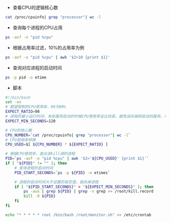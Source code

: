 



- 查看CPU的逻辑核心数

```sh
cat /proc/cpuinfo| grep "processor"| wc -l
```



- 查询每个进程的CPU占用

```sh
ps -axf -o "pid %cpu"
```



- 根据占用率过滤，10%的占用率为例

```sh
ps -axf -o "pid %cpu" | awk '$2>10 {print $1}'
```





- 查询对应进程的启动时间

```sh
ps -p pid -o etime
```



- 脚本

```sh
#!/bin/bash
set -ex
# 期望限制的CPU使用率，90为90%
EXPECT_RATIO=90
# 进程的最小运行时间，有些服务启动的时候CPU使用率会比较高，避免误杀掉刚启动的服务。单位秒，如120
EXPECT_MIN_SECONDS=120

# CPU的核心数
CPU_NUMBER=`cat /proc/cpuinfo| grep "processor"| wc -l`
# CPU使用率转换
CPU_USED=$[ ${CPU_NUMBER} * ${EXPECT_RATIO} ]

# 根据CPU使用率，查出该kill调的进程
PID=`ps -axf -o "pid %cpu" | awk '$2>'${CPU_USED}' {print $1}'`
if [ "${PID}" != "" ]; then
    # 查询进程的启动时间
    PID_START_SECONDS=`ps -p ${PID} -o etimes`

    # 进程的启动时间大于设置的容忍值，就杀掉进程
    if [ "${PID_START_SECONDS}" > "${EXPECT_MIN_SECONDS}" ]; then
        ps -aux | grep ${PID} | grep -v grep >> /root/kill.record
        kill -9 ${PID}
    fi
fi
```



```sh
echo "* * * * * root /bin/bash /root/monitor.sh" >> /etc/crontab
```



